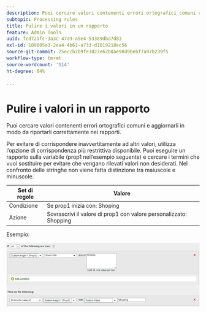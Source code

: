 ```yaml
---
description: Puoi cercare valori contenenti errori ortografici comuni e aggiornarli in modo da riportarli correttamente nei rapporti.
subtopic: Processing rules
title: Pulire i valori in un rapporto
feature: Admin Tools
uuid: fcd72afc-3a3c-47a9-a5e4-53389dba7d83
exl-id: 109005a3-2ea4-4b61-a733-d1019218ec56
source-git-commit: 25eccb2b9fe3827e62b0ae98d9bebf7a97b239f5
workflow-type: tm+mt
source-wordcount: '114'
ht-degree: 84%

---
```


# Pulire i valori in un rapporto

Puoi cercare valori contenenti errori ortografici comuni e aggiornarli in modo da riportarli correttamente nei rapporti.

Per evitare di corrispondere inavvertitamente ad altri valori, utilizza l’opzione di corrispondenza più restrittiva disponibile. Puoi eseguire un rapporto sulla variabile (prop1 nell’esempio seguente) e cercare i termini che vuoi sostituire per evitare che vengano rilevati valori non desiderati. Nel confronto delle stringhe non viene fatta distinzione tra maiuscole e minuscole.

| Set di regole | Valore |
|---|---|
| Condizione | Se prop1 inizia con: Shoping |
| Azione | Sovrascrivi il valore di prop1 con valore personalizzato: Shopping |

Esempio:

![](assets/clean-up-values-in-report.png)
